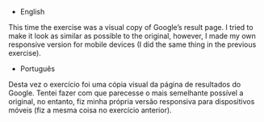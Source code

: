 - English

This time the exercise was a visual copy of Google’s result page. 
I tried to make it look as similar as possible to the original, however, I made my own responsive version for mobile devices (I did the same thing in the previous exercise).


- Português

Desta vez o exercício foi uma cópia visual da página de resultados do Google. 
Tentei fazer com que parecesse o mais semelhante possível a original, no entanto, fiz minha própria versão responsiva para dispositivos móveis (fiz a mesma coisa no exercício anterior).
